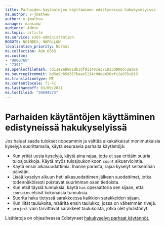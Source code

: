 ```yaml
---
title: Parhaiden käytäntöjen käyttäminen edistyneissä hakukyselyissä
ms.author: v-jmathew
author: v-jmathew
manager: dansimp
audience: Admin
ms.topic: article
ms.service: o365-administration
ROBOTS: NOINDEX, NOFOLLOW
localization_priority: Normal
ms.collection: Adm_O365
ms.custom:
- "9000760"
- "7391"
ms.openlocfilehash: cd13e2e8801db3df91140ce371813d900d72e38b
ms.sourcegitcommit: bd6a9cb5d357baee5134c0dea430afc2a035c810
ms.translationtype: MT
ms.contentlocale: fi-FI
ms.lasthandoff: 03/09/2021
ms.locfileid: "50694275"
---
```

# <a name="apply-best-practices-for-advanced-hunting-queries"></a>Parhaiden käytäntöjen käyttäminen edistyneissä hakukyselyissä

Jos haluat saada tulokset nopeammin ja välttää aikakatkaisut monimutkaisia kyselyjä suorittamalla, käytä seuraavia parhaita käytäntöjä:

- Kun yrität uusia kyselyjä, käytä aina rajaa, jotta et saa erittäin suuria tulosjoukkoja. Käytä myös tulosjoukon koon `count` alkuarviointia.
- Käytä ensin aikasuodattimia. Ihanne parasta, rajaa kyselyt seitsemään päivään.
- Lisää kyselyn alkuun heti aikasuodattimen jälkeen suodattimet, jotka todennäköisesti poistavat suurimman osan tiedoista.
- Kun etsit täysiä tunnuksia, käytä `has` operaattoria sen sijaan, että `contains` etsisit kokonaisia tunnuksia.
- Suorita haku tietyssä sarakkeessa kaikkien sarakkeiden sijaan.
- Kun liität taulukoita, määritä ensin taulukko, jossa on vähemmän rivejä.
- `project` vain tarvittavat sarakkeet taulukoista, jotka olet yhdistänyt.

Lisätietoja on ohjeaiheessa Edistyneet [hakukyselyn parhaat käytännöt.](https://go.microsoft.com/fwlink/?linkid=2144812)
